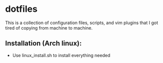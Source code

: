 dotfiles
==========

This is a collection of configuration files, scripts, and vim plugins that I got tired of copying from machine to machine.

Installation (Arch linux):
------------
- Use linux_install.sh to install everything needed
